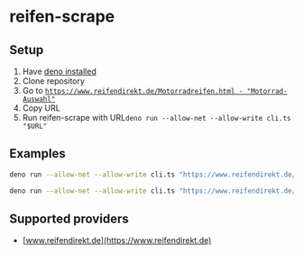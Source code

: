 # reifen-scrape

## Setup

1. Have [deno installed](https://docs.deno.com/runtime/getting_started/installation/)
2. Clone repository
3. Go to [`https://www.reifendirekt.de/Motorradreifen.html - "Motorrad-Auswahl"`](https://www.reifendirekt.de/Motorradreifen.html)
4. Copy URL
5. Run reifen-scrape with URL`deno run --allow-net --allow-write cli.ts "$URL"`

## Examples

```sh
deno run --allow-net --allow-write cli.ts "https://www.reifendirekt.de/search-moto?manufacturer=SUZUKI&capacity=1200&model=GSF%201200%20%2F%20S%20(2001%20-%202005)&type=WVA9"
```

```sh
deno run --allow-net --allow-write cli.ts "https://www.reifendirekt.de/search-moto?manufacturer=SUZUKI&capacity=400&model=DR-Z%20400%20SM%20(2005%20-%202008)&type=WVB8&brand="
```

## Supported providers

- [www.reifendirekt.de](https://www.reifendirekt.de)
